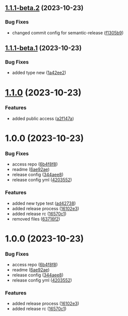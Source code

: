 ## [1.1.1-beta.2](https://github.com/gpuente/design-system/compare/v1.1.1-beta.1...v1.1.1-beta.2) (2023-10-23)


### Bug Fixes

* changed commit config for semantic-release ([f1305b9](https://github.com/gpuente/design-system/commit/f1305b97902fbd0beba96cb48720e42ae09cd49e))

## [1.1.1-beta.1](https://github.com/gpuente/design-system/compare/v1.1.0...v1.1.1-beta.1) (2023-10-23)


### Bug Fixes

* added type new ([1a42ee2](https://github.com/gpuente/design-system/commit/1a42ee2f9a774e916bb744cb1b2645e4b1b8b98a))

# [1.1.0](https://github.com/gpuente/design-system/compare/v1.0.0...v1.1.0) (2023-10-23)


### Features

* added public access ([a2f147a](https://github.com/gpuente/design-system/commit/a2f147aeae4964b6c4962fecf09182de6da1957e))

# 1.0.0 (2023-10-23)


### Bug Fixes

* access repo ([6b4f8f8](https://github.com/gpuente/design-system/commit/6b4f8f8e98fee9e8a93281ea35b535426e18e5d4))
* readme ([6ae92ae](https://github.com/gpuente/design-system/commit/6ae92aee4a90fbec096b93bfd73a23d0f378d9b1))
* release config ([344aee8](https://github.com/gpuente/design-system/commit/344aee8630bc66b7edcf5fb9f9c49a92779f915d))
* release config yml ([4203552](https://github.com/gpuente/design-system/commit/420355283d465b9383a5fa3fa0dab52901f06a4f))


### Features

* added new type test ([ad42738](https://github.com/gpuente/design-system/commit/ad42738026fe547fc1b0cca7a481c0576ca62e58))
* added release process ([16102e3](https://github.com/gpuente/design-system/commit/16102e3550c4d126a287c923f77f2c05292b5e13))
* added release rc ([16570c1](https://github.com/gpuente/design-system/commit/16570c152d22772706d38c7528262239f6c663aa))
* removed files ([63716f2](https://github.com/gpuente/design-system/commit/63716f28a3a642238456525464073a02cf6ca01f))

# 1.0.0 (2023-10-23)


### Bug Fixes

* access repo ([6b4f8f8](https://github.com/gpuente/design-system/commit/6b4f8f8e98fee9e8a93281ea35b535426e18e5d4))
* readme ([6ae92ae](https://github.com/gpuente/design-system/commit/6ae92aee4a90fbec096b93bfd73a23d0f378d9b1))
* release config ([344aee8](https://github.com/gpuente/design-system/commit/344aee8630bc66b7edcf5fb9f9c49a92779f915d))
* release config yml ([4203552](https://github.com/gpuente/design-system/commit/420355283d465b9383a5fa3fa0dab52901f06a4f))


### Features

* added release process ([16102e3](https://github.com/gpuente/design-system/commit/16102e3550c4d126a287c923f77f2c05292b5e13))
* added release rc ([16570c1](https://github.com/gpuente/design-system/commit/16570c152d22772706d38c7528262239f6c663aa))
